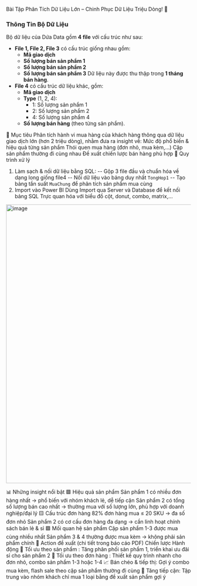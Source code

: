 Bài Tập Phân Tích Dữ Liệu Lớn – Chinh Phục Dữ Liệu Triệu Dòng! 🚀
### **Thông Tin Bộ Dữ Liệu**
Bộ dữ liệu của Dứa Data gồm **4 file** với cấu trúc như sau:
- **File 1, File 2, File 3** có cấu trúc giống nhau gồm:
    - **Mã giao dịch**
    - **Số lượng bán sản phẩm 1**
    - **Số lượng bán sản phẩm 2**
    - **Số lượng bán sản phẩm 3**
    Dữ liệu này được thu thập trong **1 tháng bán hàng**.
- **File 4** có cấu trúc dữ liệu khác, gồm:
    - **Mã giao dịch**
    - **Type** (1, 2, 4):
        - 1: Số lượng sản phẩm 1
        - 2: Số lượng sản phẩm 2
        - 4: Số lượng sản phẩm 4
    - **Số lượng bán hàng** (theo từng sản phẩm).
  
📌 Mục tiêu
Phân tích hành vi mua hàng của khách hàng thông qua dữ liệu giao dịch lớn (hơn 2 triệu dòng), nhằm đưa ra insight về:
Mức độ phổ biến & hiệu quả từng sản phẩm
Thói quen mua hàng (đơn nhỏ, mua kèm,…)
Cặp sản phẩm thường đi cùng nhau
Đề xuất chiến lược bán hàng phù hợp
🔧 Quy trình xử lý
1. Làm sạch & nối dữ liệu bằng SQL:
-- Gộp 3 file đầu và chuẩn hóa về dạng long giống file4
-- Nối dữ liệu vào bảng duy nhất `TongHop1`
-- Tạo bảng tần suất `MuaChung` để phân tích sản phẩm mua cùng
2. Import vào Power BI
Dùng Import qua Server và Database để kết nối bảng SQL
Trực quan hóa với biểu đồ cột, donut, combo, matrix,...
<img width="1338" height="758" alt="image" src="https://github.com/user-attachments/assets/1ca2cd47-aafc-46fe-91e3-d68968491bbe" />

📊 Những insight nổi bật
🟩 Hiệu quả sản phẩm
Sản phẩm 1 có nhiều đơn hàng nhất → phổ biến với nhóm khách lẻ, dễ tiếp cận
Sản phẩm 2 có tổng số lượng bán cao nhất → thường mua với số lượng lớn, phù hợp với doanh nghiệp/đại lý
🟨 Cấu trúc đơn hàng
82% đơn hàng mua ≤ 20 SKU → đa số đơn nhỏ
Sản phẩm 2 có cơ cấu đơn hàng đa dạng → cần linh hoạt chính sách bán lẻ & sỉ
🟪 Mối quan hệ sản phẩm
Cặp sản phẩm 1-3 được mua cùng nhiều nhất
Sản phẩm 3 & 4 thường được mua kèm → không phải sản phẩm chính
🎯 Action đề xuất (chi tiết trong báo cáo PDF)
Chiến lược	Hành động
📌 Tối ưu theo sản phẩm	: Tăng phân phối sản phẩm 1, triển khai ưu đãi sỉ cho sản phẩm 2
🛒 Tối ưu theo đơn hàng	: Thiết kế quy trình nhanh cho đơn nhỏ, combo sản phẩm 1-3 hoặc 1-4
📈 Bán chéo & tiếp thị:	Gợi ý combo mua kèm, flash sale theo cặp sản phẩm thường đi cùng
🧲 Tăng tiếp cận:	Tập trung vào nhóm khách chỉ mua 1 loại bằng đề xuất sản phẩm gợi ý
